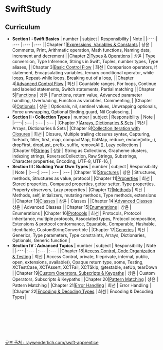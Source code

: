 # SwiftStudy

## Curriculum
* **Section I : Swift Basics**
   | number | subject | Responsibility | Note | 
   |:---:| :--- | :--- | :--- |
   |Chapter 1|[Expressions, Variables & Constants](https://github.com/kanghuiseon/SwiftStudy/blob/master/01_Expressions%2CVariables%26Constants/01_ExpressionsVariablesConstants.md) | 상윤 | Comments, Print, Arithmatic operation, Math functions, Naming data, Increment and decrement | 
   |Chapter 2|[Types & Operations](https://github.com/kanghuiseon/SwiftStudy/blob/master/02_Types%26Operations/02_TypesOperations.md) | 상윤 | Type conversion, Type Inference, Strings in Swift, Tuples, number types, Type aliases,  | 
   |Chapter 3|[Basic Control Flow](https://github.com/kanghuiseon/SwiftStudy/blob/master/03_BasicControlFlow/03_BasicControlFlow.md) | 희선 | Comparison operators, If statement, Encapsulating variables, ternary conditional operator, while loops, Repeat-while loops, Breaking out of a loop, | 
   |Chapter 4|[Advanced Control Flow](https://github.com/kanghuiseon/SwiftStudy/blob/master/04_AdvancedControlFlow/04_AdvancedControlFlow.md) | 희선 | Countable ranges, For loops, Continue and labeled statements, Switch statements, Partial matching |
   |Chapter 5|[Functions](https://github.com/kanghuiseon/SwiftStudy/blob/master/05_Functions/05_Functions.md) | 상윤 | Functions, return value, Advanced parameter handling, Overloading, Function as variables, Commenting,  |
   |Chapter 6|[Optionals](https://github.com/kanghuiseon/SwiftStudy/blob/master/06_Optionals/06_Optionals.md) | 상윤 | Optionals, nil, sentinel values, Unwrapping optionals, Force unwrapping, Optional Binding,guard, Nil Coalescing,  |
* **Section II : Collection Types**
   | number | subject | Responsibility | Note | 
   |:---:| :--- | :--- | :--- |
   |Chapter 7|[Arrays, Dictionaries & Sets](https://github.com/kanghuiseon/SwiftStudy/blob/master/07_Arrays%26Dictionaries%26Sets/07_ArraysDictionariesSets.md) | 희선 | Arrays, Dictionaries & Sets |
   |Chapter 8|[Collection Iteration with Closures](https://github.com/kanghuiseon/SwiftStudy/blob/master/08_CollectionIterationWithClosures/08_CollectionIterationWithClosures.md) | 희선 | Closure, Multiple trailing closures syntax, Capturing, forEach, filter, first, map, compactMap, flatMap, reduce, reduce(into:_:), dropFirst, dropLast, prefix, suffix, removeAll(), Lazy collections |
   |Chapter 9|[Strings](https://github.com/kanghuiseon/SwiftStudy/blob/master/09_Strings/09_Strings.md) | 상윤 | String as Collections, Grapheme clusters, Indexing strings, ReversedCollection<String>, Raw Strings, Substrings, Character properties, Encoding, UTF-8, UTF-16,  |
* **Section III : Building Your Own Types**
   | number | subject | Responsibility | Note | 
   |:---:| :--- | :--- | :--- |
   |Chapter 10|[Structures](https://github.com/kanghuiseon/SwiftStudy/blob/master/10_Structures/10_Structures.md) | 상윤 | Structures, methods, Structures as value, protocol |
   |Chapter 11|[Properties](https://github.com/kanghuiseon/SwiftStudy/blob/master/11_Properties/11_Propertie.md) | 희선 | Stored properties, Computed properties, getter setter, Type properties, Property observers, Lazy properties |
   |Chapter 12|[Methods](https://github.com/kanghuiseon/SwiftStudy/blob/master/12_Methods/12_Methods.md) | 희선 | Methods, self, initializers, mutating methods, Type methods, extensions  |
   |Chapter 13|[Classes](https://github.com/kanghuiseon/SwiftStudy/blob/master/06_Optionals/06_Optionals.md) | 상윤 | Classes  |
   |Chapter 14|[Advanced Classes](https://github.com/kanghuiseon/SwiftStudy/blob/master/06_Optionals/06_Optionals.md) | 상윤 | Advanced Classes  |
   |Chapter 15|[Enumerations](https://github.com/kanghuiseon/SwiftStudy/blob/master/06_Optionals/06_Optionals.md) | 상윤 | Enumerations  |
   |Chapter 16|[Protocols](https://github.com/kanghuiseon/SwiftStudy/blob/master/16_Protocols/16_Protocols.md) | 희선 | Protocols, Protocol inheritance, multiple protocols, Associated types, Protocol composition, Extensions & protocol conformance, Equatable, Comparable, Hashable, Identifiable, CustomStringConvertible |
   |Chapter 17|[Generics](https://github.com/kanghuiseon/SwiftStudy/blob/master/17_Generics/17_Generics.md) | 희선 | Generics, Type parameters, Type constraints, Arrays, Dictionaries, Optionals, Generic function |
* **Section IV : Advanced Topics**
   | number | subject | Responsibility | Note | 
   |:---:| :--- | :--- | :--- |
   |Chapter 18|[Access Control, Code Organization & Testing](https://github.com/kanghuiseon/SwiftStudy/blob/master/18_AccessControlCodeOrganizationTesting/18_AccessControlCodeOrganizationTesting.md) | 희선 | Access Control, private, fileprivate, internal, public, open, extensions, available(), Opaque return type, some, Testing, XCTestCase, XCTAssert, XCTFail, XCTSkip, @testable, setUp, tearDown |
   |Chapter 19|[Custom Operators, Subscripts & Keypaths](https://github.com/kanghuiseon/SwiftStudy/blob/master/18_AccessControlCodeOrganizationTesting/18_AccessControlCodeOrganizationTesting.md) | 상윤 | Custom Operators, Subscripts & Keypaths |
   |Chapter 20|[Pattern Matching](https://github.com/kanghuiseon/SwiftStudy/blob/master/18_AccessControlCodeOrganizationTesting/18_AccessControlCodeOrganizationTesting.md) | 상윤 | Pattern Matching |
   |Chapter 21|[Error Handling](https://github.com/kanghuiseon/SwiftStudy/blob/master/18_AccessControlCodeOrganizationTesting/18_AccessControlCodeOrganizationTesting.md) | 희선 | Error Handling |
   |Chapter 22|[Encoding & Decoding Types](https://github.com/kanghuiseon/SwiftStudy/blob/master/18_AccessControlCodeOrganizationTesting/18_AccessControlCodeOrganizationTesting.md) | 희선 | Encoding & Decoding Types|
 
<br/>
<br/>
<br/>
<br/>
<br/>
<br/>

[공부 출처 : raywenderlich.com/swift-apprentice](https://www.raywenderlich.com/books/swift-apprentice/v6.0/)

